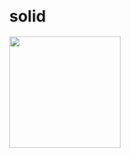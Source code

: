 # solid
<img align='center' src='https://everyone-can-code.github.io/solid/solid.png' width='200"'>
